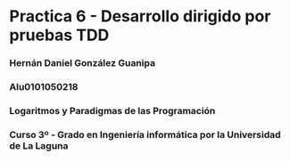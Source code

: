 # Practica 6 - Desarrollo dirigido por pruebas TDD

### Hernán Daniel González Guanipa
### Alu0101050218
### Logaritmos y Paradigmas de las Programación
### Curso 3º - Grado en Ingeniería informática por la Universidad de La Laguna

